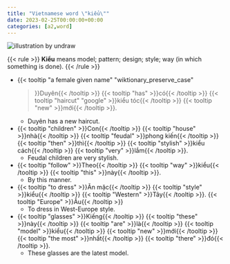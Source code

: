 ```yaml
---
title: "Vietnamese word \"kiểu\""
date: 2023-02-25T00:00:00+00:00
categories: [a2,word]
---
```


![illustration by undraw](/images/undraw/undraw_jewelry_iima.png)

{{< rule >}}
**Kiểu** means model; pattern; design; style; way (in which something is done).
{{< /rule >}}

- {{< tooltip
        "a female given name"
        "wiktionary_preserve_case"
    >}}Duyên{{< /tooltip >}}
    {{< tooltip "has" >}}có{{< /tooltip >}}
    {{< tooltip "haircut" "google" >}}kiểu tóc{{< /tooltip >}}
    {{< tooltip "new" >}}mới{{< /tooltip >}}.
    - Duyên has a new haircut.
- {{< tooltip "children" >}}Con{{< /tooltip >}}
  {{< tooltip "house" >}}nhà{{< /tooltip >}}
  {{< tooltip "feudal" >}}phong kiến{{< /tooltip >}}
  {{< tooltip "then" >}}thì{{< /tooltip >}}
  {{< tooltip "stylish" >}}kiểu cách{{< /tooltip >}}
  {{< tooltip "very" >}}lắm{{< /tooltip >}}.
    - Feudal children are very stylish.
- {{< tooltip "follow" >}}Theo{{< /tooltip >}}
  {{< tooltip "way" >}}kiểu{{< /tooltip >}}
  {{< tooltip "this" >}}này{{< /tooltip >}}.
    - By this manner.
- {{< tooltip "to dress" >}}Ăn mặc{{< /tooltip >}}
  {{< tooltip "style" >}}kiểu{{< /tooltip >}}
  {{< tooltip "Western" >}}Tây{{< /tooltip >}}.
  {{< tooltip "Europe" >}}Âu{{< /tooltip >}}
    - To dress in West-Europe style.
- {{< tooltip "glasses" >}}Kiếng{{< /tooltip >}}
  {{< tooltip "these" >}}này{{< /tooltip >}}
  {{< tooltip "are" >}}là{{< /tooltip >}}
  {{< tooltip "model" >}}kiểu{{< /tooltip >}}
  {{< tooltip "new" >}}mới{{< /tooltip >}}
  {{< tooltip "the most" >}}nhất{{< /tooltip >}}
  {{< tooltip "there" >}}đó{{< /tooltip >}}.
    - These glasses are the latest model.
